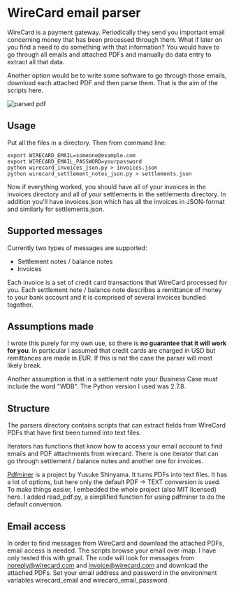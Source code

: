 # WireCard email parser

WireCard is a payment gateway. Periodically they send you important email concerning money that
has been processed through them. What if later on you find a need to do something with that
information? You would have to go through all emails and attached PDFs and manually do
data entry to extract all that data.

Another option would be to write some software to go through those emails, download each
attached PDF and then parse them. That is the aim of the scripts here.

![parsed pdf](https://github.com/Bemmu/wirecard_email_parser/raw/master/screenshot.png)

## Usage

Put all the files in a directory. Then from command line:

    export WIRECARD_EMAIL=someone@example.com
    export WIRECARD_EMAIL_PASSWORD=yourpassword
    python wirecard_invoices_json.py > invoices.json
    python wirecard_settlement_notes_json.py > settlements.json

Now if everything worked, you should have all of your invoices in the invoices directory
and all of your settlements in the settlements directory. In addition you'll have invoices.json
which has all the invoices in JSON-format and similarly for settlements.json.

## Supported messages

Currently two types of messages are supported:

* Settlement notes / balance notes
* Invoices

Each invoice is a set of credit card transactions that WireCard processed for you. Each
settlement note / balance note describes a remittance of money to your bank account and
it is comprised of several invoices bundled together.

## Assumptions made

I wrote this purely for my own use, so there is **no guarantee that it will work for you**.
In particular I assumed that credit cards are charged in USD but remittances are made in EUR.
If this is not the case the parser will most likely break.

Another assumption is that in a settlement note your Business Case must include the word "WDB".
The Python version I used was 2.7.8.

## Structure

The parsers directory contains scripts that can extract fields from WireCard PDFs that
have first been turned into text files.

Iterators has functions that know how to access your email account to find emails and PDF
attachments from wirecard. There is one iterator that can go through settlement / balance
notes and another one for invoices.

[Pdfminer](http://www.unixuser.org/~euske/python/pdfminer/) is a project by Yusuke Shinyama. It turns PDFs into text files. It has a lot of options, but here only the default PDF -> TEXT conversion is used. To make things easier, I embedded the whole project
(also MIT licensed) here. I added read_pdf.py, a simplified function for using pdfminer to do the default conversion.

## Email access

In order to find messages from WireCard and download the attached PDFs, email access
is needed. The scripts browse your email over imap. I have only tested this with gmail.
The code will look for messages from noreply@wirecard.com and invoice@wirecard.com and
download the attached PDFs. Set your email address and password in the environment
variables wirecard_email and wirecard_email_password.

